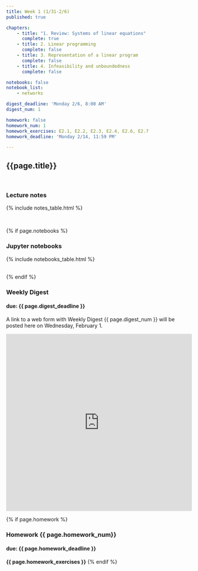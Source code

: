 ```yaml
---
title: Week 1 (1/31-2/6)
published: true

chapters:
    - title: "1. Review: Systems of linear equations"
      complete: true
    - title: 2. Linear programming
      complete: false
    - title: 3. Representation of a linear program
      complete: false
    - title: 4. Infeasibility and unboundedness
      complete: false

notebooks: false
notebook_list:
    - networks

digest_deadline: 'Monday 2/6, 8:00 AM'
digest_num: 1

homework: false
homework_num: 1
homework_exercises: E2.1, E2.2, E2.3, E2.4, E2.6, E2.7
homework_deadline: 'Monday 2/14, 11:59 PM'

---
```


<style>
    ul {
        padding-left: 20px;
    }
</style>


## {{page.title}}

<br/>

### Lecture notes

{% include notes_table.html %}

<br/>

{% if page.notebooks %}
### Jupyter notebooks

{% include notebooks_table.html %}

<br/>
{% endif %}

### Weekly Digest
#### due: {{ page.digest_deadline }}

A link to a web form with Weekly Digest {{ page.digest_num }}  will be posted here
on Wednesday, February 1.

<iframe width="640px" height="480px" src="https://forms.office.com/r/SieJJkEchW?embed=true" frameborder="0" marginwidth="0" marginheight="0" style="border: none; max-width:100%; max-height:100vh" allowfullscreen webkitallowfullscreen mozallowfullscreen msallowfullscreen> </iframe>
<br/>


{% if page.homework %}
### Homework {{ page.homework_num}}
#### due: {{ page.homework_deadline }}

<b>{{ page.homework_exercises }}</b>
{% endif %}